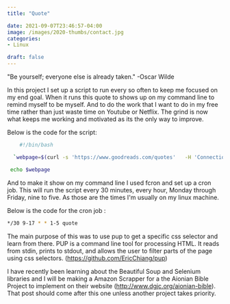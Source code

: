 ```yaml
---
title: "Quote"

date: 2021-09-07T23:46:57-04:00
image: /images/2020-thumbs/contact.jpg
categories:
- Linux

draft: false
---
```

"Be yourself; everyone else is already taken." -Oscar Wilde

<!--more-->

In this project I set up a script to run every so often to keep me focused on my end goal. When it runs this quote to shows up on my command line to remind myself to be myself. And to do the work that I want to do in my free time rather than just waste time on Youtube or Netflix. The grind is now what keeps me working and motivated as its the only way to improve.

Below is the code for the script:
```bash
	#!/bin/bash

  `webpage=$(curl -s 'https://www.goodreads.com/quotes'   -H 'Connection: keep-alive'   -H 'Cache-Control: max-age=0'   -H 'DNT: 1'   -H 'Upgrade-Insecure-Requests: 1'   -H 'User-Agent: Mozilla/5.0 (X11; Linux x86_64) AppleWebKit/537.36 (KHTML, like Gecko) Chrome/92.0.4515.159Safari/537.36' | pup "body > div.content > div.mainContentContainer > div.mainContent > div.mainContentFloat > div.leftContainer > div.quotes > div:nth-child(1) > div.quoteDetails > div.quoteText text{}")`

 echo $webpage
 ```

And to make it show on my command line I used fcron and set up a cron job. This will run the script every 30 minutes, every hour, Monday through Friday, nine to five. As those are the times I'm usually on my linux machine.  

Below is the code for the cron job :

```bash
*/30 9-17 * * 1-5 quote
```


The main purpose of this was to use pup to get a specific css selector and learn from there. PUP is a command line tool for processing HTML. It reads from stdin, prints to stdout, and allows the user to filter parts of the page using css selectors. (https://github.com/EricChiang/pup)

I have recently been learning about the Beautiful Soup and Selenium libraries and I will be making a Amazon Scrapper for a the Aionian Bible Project to implement on their website (http://www.dgjc.org/aionian-bible). That post should come after this one unless another project takes priority.
